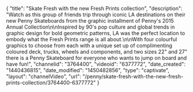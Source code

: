 {
    "title": "Skate Fresh with the new Fresh Prints collection",
    "description": "Watch as this group of friends trip through iconic LA destinations on their new Penny Skateboards from the graphic installment of Penny's 2015 Annual Collection\n\nInspired by 90's pop culture and global trends in graphic design for bold geometric patterns, LA was the perfect location to embody what the Fresh Prints range is all about.\n\nWith four colourful graphics to choose from each with a unique set up of complimenting coloured deck, trucks, wheels and components, and two sizes 22\" and 27\" there is a Penny Skateboard for everyone who wants to jump on board and have fun!",
    "channelid": "3764400",
    "videoid": "6377772",
    "date_created": "1440436815",
    "date_modified": "1450482856",
    "type": "captivate",
    "layout": "channelVideo",
    "url": "\/penny\/skate-fresh-with-the-new-fresh-prints-collection\/3764400-6377772"
}